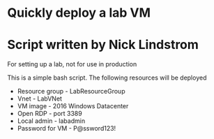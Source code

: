 # Quickly deploy a lab VM
# Script written by Nick Lindstrom

For setting up a lab, not for use in production

This is a simple bash script. The following resources will be deployed
- Resource group - LabResourceGroup
- Vnet - LabVNet
- VM image - 2016 Windows Datacenter
- Open RDP - port 3389
- Local admin - labadmin
- Password for VM - P@ssword123!
